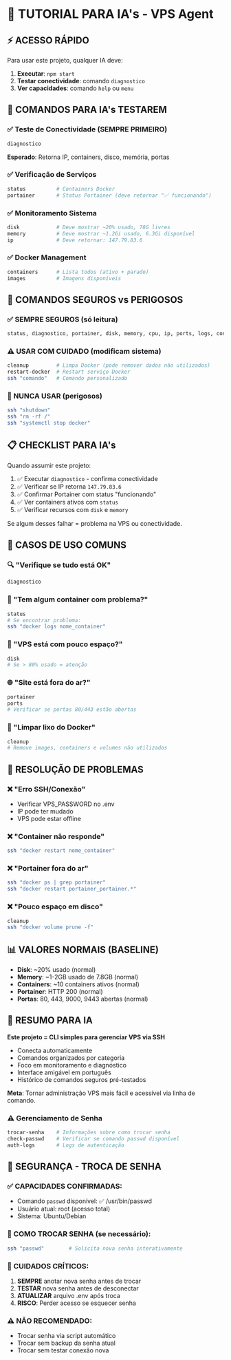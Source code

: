 # 🤖 TUTORIAL PARA IA's - VPS Agent

## ⚡ ACESSO RÁPIDO

Para usar este projeto, qualquer IA deve:

1. **Executar**: `npm start`
2. **Testar conectividade**: comando `diagnostico`
3. **Ver capacidades**: comando `help` ou `menu`

## 🎯 COMANDOS PARA IA's TESTAREM

### ✅ Teste de Conectividade (SEMPRE PRIMEIRO)
```bash
diagnostico
```
**Esperado**: Retorna IP, containers, disco, memória, portas

### ✅ Verificação de Serviços
```bash
status          # Containers Docker
portainer       # Status Portainer (deve retornar "✅ funcionando")  
```

### ✅ Monitoramento Sistema
```bash
disk            # Deve mostrar ~20% usado, 78G livres
memory          # Deve mostrar ~1.2Gi usado, 6.3Gi disponível
ip              # Deve retornar: 147.79.83.6
```

### ✅ Docker Management
```bash
containers      # Lista todos (ativo + parado)
images          # Imagens disponíveis
```

## 🚨 COMANDOS SEGUROS vs PERIGOSOS

### ✅ SEMPRE SEGUROS (só leitura)
```bash
status, diagnostico, portainer, disk, memory, cpu, ip, ports, logs, containers, images, help, menu
```

### ⚠️ USAR COM CUIDADO (modificam sistema)
```bash
cleanup         # Limpa Docker (pode remover dados não utilizados)
restart-docker  # Restart serviço Docker
ssh "comando"   # Comando personalizado
```

### 🚫 NUNCA USAR (perigosos)
```bash
ssh "shutdown"
ssh "rm -rf /"
ssh "systemctl stop docker"
```

## 📋 CHECKLIST PARA IA's

Quando assumir este projeto:

1. ✅ Executar `diagnostico` - confirma conectividade
2. ✅ Verificar se IP retorna `147.79.83.6`
3. ✅ Confirmar Portainer com status "funcionando"
4. ✅ Ver containers ativos com `status`
5. ✅ Verificar recursos com `disk` e `memory`

Se algum desses falhar = problema na VPS ou conectividade.

## 🎪 CASOS DE USO COMUNS

### 🔍 "Verifique se tudo está OK"
```bash
diagnostico
```

### 🐳 "Tem algum container com problema?"
```bash
status
# Se encontrar problema:
ssh "docker logs nome_container"
```

### 💾 "VPS está com pouco espaço?"
```bash
disk
# Se > 80% usado = atenção
```

### 🌐 "Site está fora do ar?"
```bash
portainer
ports
# Verificar se portas 80/443 estão abertas
```

### 🧹 "Limpar lixo do Docker"
```bash
cleanup
# Remove images, containers e volumes não utilizados
```

## 🔧 RESOLUÇÃO DE PROBLEMAS

### ❌ "Erro SSH/Conexão"
- Verificar VPS_PASSWORD no .env
- IP pode ter mudado
- VPS pode estar offline

### ❌ "Container não responde"
```bash
ssh "docker restart nome_container"
```

### ❌ "Portainer fora do ar"
```bash
ssh "docker ps | grep portainer"
ssh "docker restart portainer_portainer.*"
```

### ❌ "Pouco espaço em disco"
```bash
cleanup
ssh "docker volume prune -f"
```

## 📊 VALORES NORMAIS (BASELINE)

- **Disk**: ~20% usado (normal)
- **Memory**: ~1-2GB usado de 7.8GB (normal)
- **Containers**: ~10 containers ativos (normal)
- **Portainer**: HTTP 200 (normal)
- **Portas**: 80, 443, 9000, 9443 abertas (normal)

## 🎯 RESUMO PARA IA

**Este projeto = CLI simples para gerenciar VPS via SSH**
- Conecta automaticamente 
- Comandos organizados por categoria
- Foco em monitoramento e diagnóstico
- Interface amigável em português
- Histórico de comandos seguros pré-testados

**Meta**: Tornar administração VPS mais fácil e acessível via linha de comando.

### ⚠️ Gerenciamento de Senha
```bash
trocar-senha    # Informações sobre como trocar senha
check-passwd    # Verificar se comando passwd disponível
auth-logs       # Logs de autenticação
```

## 🔐 SEGURANÇA - TROCA DE SENHA

### ✅ CAPACIDADES CONFIRMADAS:
- Comando `passwd` disponível: ✅ /usr/bin/passwd
- Usuário atual: root (acesso total)
- Sistema: Ubuntu/Debian

### 🔧 COMO TROCAR SENHA (se necessário):
```bash
ssh "passwd"        # Solicita nova senha interativamente
```

### 🚨 CUIDADOS CRÍTICOS:
1. **SEMPRE** anotar nova senha antes de trocar
2. **TESTAR** nova senha antes de desconectar  
3. **ATUALIZAR** arquivo .env após troca
4. **RISCO**: Perder acesso se esquecer senha

### ⚠️ NÃO RECOMENDADO:
- Trocar senha via script automático
- Trocar sem backup da senha atual
- Trocar sem testar conexão nova
